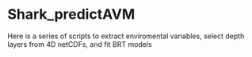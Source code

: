 # Shark_predictAVM
Here is a series of scripts to extract enviromental variables, select depth layers from 4D netCDFs, and fit BRT models
